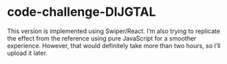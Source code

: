 # code-challenge-DIJGTAL
This version is implemented using Swiper/React. I’m also trying to replicate the effect from the reference using pure JavaScript for a smoother experience. However, that would definitely take more than two hours, so I’ll upload it later.
